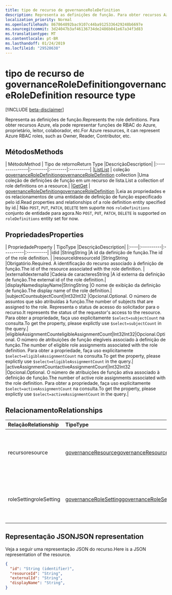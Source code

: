 ```yaml
---
title: tipo de recurso de governanceRoleDefinition
description: Representa as definições de função. Para obter recursos Azure, ela pode representar funções de RBAC do Azure, proprietário, leitor, colaborador, etc.
localization_priority: Normal
ms.openlocfilehash: 867864892bac9107c44ba9125336429248b6697e
ms.sourcegitcommit: 3d24047b3af46136734de2486b041e67a34f3d83
ms.translationtype: MT
ms.contentlocale: pt-BR
ms.lasthandoff: 01/24/2019
ms.locfileid: "29528638"
---
```

# <a name="governanceroledefinition-resource-type"></a><span data-ttu-id="14d58-104">tipo de recurso de governanceRoleDefinition</span><span class="sxs-lookup"><span data-stu-id="14d58-104">governanceRoleDefinition resource type</span></span>

[!INCLUDE [beta-disclaimer](../../includes/beta-disclaimer.md)]


<span data-ttu-id="14d58-105">Representa as definições de função.</span><span class="sxs-lookup"><span data-stu-id="14d58-105">Represents the role definitions.</span></span> <span data-ttu-id="14d58-106">Para obter recursos Azure, ela pode representar funções de RBAC do Azure, proprietário, leitor, colaborador, etc.</span><span class="sxs-lookup"><span data-stu-id="14d58-106">For Azure resources, it can represent Azure RBAC roles, such as Owner, Reader, Contributor, etc.</span></span>


## <a name="methods"></a><span data-ttu-id="14d58-107">Métodos</span><span class="sxs-lookup"><span data-stu-id="14d58-107">Methods</span></span>

| <span data-ttu-id="14d58-108">Método</span><span class="sxs-lookup"><span data-stu-id="14d58-108">Method</span></span>          | <span data-ttu-id="14d58-109">Tipo de retorno</span><span class="sxs-lookup"><span data-stu-id="14d58-109">Return Type</span></span> |<span data-ttu-id="14d58-110">Descrição</span><span class="sxs-lookup"><span data-stu-id="14d58-110">Description</span></span>|
|:---------------|:--------|:--------|:----------|
|[<span data-ttu-id="14d58-111">List</span><span class="sxs-lookup"><span data-stu-id="14d58-111">List</span></span>](../api/governanceroledefinition-list.md) | <span data-ttu-id="14d58-112">coleção [governanceRoleDefinition](../resources/governanceroledefinition.md)</span><span class="sxs-lookup"><span data-stu-id="14d58-112">[governanceRoleDefinition](../resources/governanceroledefinition.md) collection</span></span> |<span data-ttu-id="14d58-113">Uma coleção de definições de função em um recurso de lista.</span><span class="sxs-lookup"><span data-stu-id="14d58-113">List a collection of role definitions on a resource.</span></span>|
|[<span data-ttu-id="14d58-114">Get</span><span class="sxs-lookup"><span data-stu-id="14d58-114">Get</span></span>](../api/governanceroledefinition-get.md) | [<span data-ttu-id="14d58-115">governanceRoleDefinition</span><span class="sxs-lookup"><span data-stu-id="14d58-115">governanceRoleDefinition</span></span>](../resources/governanceroledefinition.md) |<span data-ttu-id="14d58-116">Leia as propriedades e os relacionamentos de uma entidade de definição de função especificado pelo id.</span><span class="sxs-lookup"><span data-stu-id="14d58-116">Read properties and relationships of a role definition entity specified by id.</span></span>|
<span data-ttu-id="14d58-117">Não `POST`, `PUT`, `PATCH`, `DELETE` tem suporte nos `roleDefinitions` conjunto de entidade para agora.</span><span class="sxs-lookup"><span data-stu-id="14d58-117">No `POST`, `PUT`, `PATCH`, `DELETE` is supported on `roleDefinitions` entity set for now.</span></span>
## <a name="properties"></a><span data-ttu-id="14d58-118">Propriedades</span><span class="sxs-lookup"><span data-stu-id="14d58-118">Properties</span></span>
| <span data-ttu-id="14d58-119">Propriedade</span><span class="sxs-lookup"><span data-stu-id="14d58-119">Property</span></span>  | <span data-ttu-id="14d58-120">Tipo</span><span class="sxs-lookup"><span data-stu-id="14d58-120">Type</span></span>      |<span data-ttu-id="14d58-121">Descrição</span><span class="sxs-lookup"><span data-stu-id="14d58-121">Description</span></span>|
|:----|:----------|:----------|:----------|
|<span data-ttu-id="14d58-122">id</span><span class="sxs-lookup"><span data-stu-id="14d58-122">id</span></span>         |<span data-ttu-id="14d58-123">String</span><span class="sxs-lookup"><span data-stu-id="14d58-123">String</span></span>     |<span data-ttu-id="14d58-124">A id da definição de função.</span><span class="sxs-lookup"><span data-stu-id="14d58-124">The id of the role definition.</span></span> |
|<span data-ttu-id="14d58-125">resourceId</span><span class="sxs-lookup"><span data-stu-id="14d58-125">resourceId</span></span> |<span data-ttu-id="14d58-126">String</span><span class="sxs-lookup"><span data-stu-id="14d58-126">String</span></span>     |<span data-ttu-id="14d58-127">Obrigatório.</span><span class="sxs-lookup"><span data-stu-id="14d58-127">Required.</span></span> <span data-ttu-id="14d58-128">A identificação do recurso associado à definição de função.</span><span class="sxs-lookup"><span data-stu-id="14d58-128">The id of the resource associated with the role definition.</span></span> |
|<span data-ttu-id="14d58-129">externalId</span><span class="sxs-lookup"><span data-stu-id="14d58-129">externalId</span></span>   |<span data-ttu-id="14d58-130">Cadeia de caracteres</span><span class="sxs-lookup"><span data-stu-id="14d58-130">String</span></span>     |<span data-ttu-id="14d58-131">A id externa da definição de função.</span><span class="sxs-lookup"><span data-stu-id="14d58-131">The external id of the role definition.</span></span>|
|<span data-ttu-id="14d58-132">displayName</span><span class="sxs-lookup"><span data-stu-id="14d58-132">displayName</span></span>|<span data-ttu-id="14d58-133">String</span><span class="sxs-lookup"><span data-stu-id="14d58-133">String</span></span>     |<span data-ttu-id="14d58-134">O nome de exibição da definição de função.</span><span class="sxs-lookup"><span data-stu-id="14d58-134">The display name of the role definition.</span></span>|
|<span data-ttu-id="14d58-135">subjectCount</span><span class="sxs-lookup"><span data-stu-id="14d58-135">subjectCount</span></span>|<span data-ttu-id="14d58-136">Int32</span><span class="sxs-lookup"><span data-stu-id="14d58-136">Int32</span></span>     |<span data-ttu-id="14d58-137">Opcional.</span><span class="sxs-lookup"><span data-stu-id="14d58-137">Optional.</span></span> <span data-ttu-id="14d58-138">O número de assuntos que são atribuídas à função.</span><span class="sxs-lookup"><span data-stu-id="14d58-138">The number of subjects that are assigned to the role.</span></span> <span data-ttu-id="14d58-139">Representa o status de acesso do solicitador para o recurso.</span><span class="sxs-lookup"><span data-stu-id="14d58-139">It represents the status of the requestor's access to the resource.</span></span> <span data-ttu-id="14d58-140">Para obter a propriedade, faça uso explicitamente `$select=subjectCount` na consulta.</span><span class="sxs-lookup"><span data-stu-id="14d58-140">To get the property, please explictly use `$select=subjectCount` in the query.</span></span>|
|<span data-ttu-id="14d58-141">eligibleAssignmentCount</span><span class="sxs-lookup"><span data-stu-id="14d58-141">eligibleAssignmentCount</span></span>|<span data-ttu-id="14d58-142">Int32</span><span class="sxs-lookup"><span data-stu-id="14d58-142">Int32</span></span>|<span data-ttu-id="14d58-143">Opcional.</span><span class="sxs-lookup"><span data-stu-id="14d58-143">Optional.</span></span> <span data-ttu-id="14d58-144">O número de atribuições de função elegíveis associado à definição de função.</span><span class="sxs-lookup"><span data-stu-id="14d58-144">The number of eligible role assignments associated with the role definition.</span></span> <span data-ttu-id="14d58-145">Para obter a propriedade, faça uso explicitamente `$select=eligibleAssignmentCount` na consulta.</span><span class="sxs-lookup"><span data-stu-id="14d58-145">To get the property, please explictly use `$select=eligibleAssignmentCount` in the query.</span></span>|
|<span data-ttu-id="14d58-146">activeAssignmentCount</span><span class="sxs-lookup"><span data-stu-id="14d58-146">activeAssignmentCount</span></span>|<span data-ttu-id="14d58-147">Int32</span><span class="sxs-lookup"><span data-stu-id="14d58-147">Int32</span></span>    |<span data-ttu-id="14d58-148">Opcional.</span><span class="sxs-lookup"><span data-stu-id="14d58-148">Optional.</span></span> <span data-ttu-id="14d58-149">O número de atribuições de função ativa associado à definição de função.</span><span class="sxs-lookup"><span data-stu-id="14d58-149">The number of active role assignments associated with the role definition.</span></span>  <span data-ttu-id="14d58-150">Para obter a propriedade, faça uso explicitamente `$select=activeAssignmentCount` na consulta.</span><span class="sxs-lookup"><span data-stu-id="14d58-150">To get the property, please explictly use `$select=activeAssignmentCount` in the query.</span></span>|


## <a name="relationships"></a><span data-ttu-id="14d58-151">Relacionamento</span><span class="sxs-lookup"><span data-stu-id="14d58-151">Relationships</span></span>
| <span data-ttu-id="14d58-152">Relação</span><span class="sxs-lookup"><span data-stu-id="14d58-152">Relationship</span></span> | <span data-ttu-id="14d58-153">Tipo</span><span class="sxs-lookup"><span data-stu-id="14d58-153">Type</span></span>   |<span data-ttu-id="14d58-154">Descrição</span><span class="sxs-lookup"><span data-stu-id="14d58-154">Description</span></span>|
|:---------------|:--------|:----------|
|<span data-ttu-id="14d58-155">recurso</span><span class="sxs-lookup"><span data-stu-id="14d58-155">resource</span></span>|[<span data-ttu-id="14d58-156">governanceResource</span><span class="sxs-lookup"><span data-stu-id="14d58-156">governanceResource</span></span>](../resources/governanceresource.md)|<span data-ttu-id="14d58-157">Somente leitura.</span><span class="sxs-lookup"><span data-stu-id="14d58-157">Read-only.</span></span> <span data-ttu-id="14d58-158">O recurso associado para a definição de função.</span><span class="sxs-lookup"><span data-stu-id="14d58-158">The associated resource for the role definition.</span></span>|
|<span data-ttu-id="14d58-159">roleSetting</span><span class="sxs-lookup"><span data-stu-id="14d58-159">roleSetting</span></span>|[<span data-ttu-id="14d58-160">governanceRoleSetting</span><span class="sxs-lookup"><span data-stu-id="14d58-160">governanceRoleSetting</span></span>](../resources/governancerolesetting.md)|<span data-ttu-id="14d58-161">A configuração da função associada para a definição de função.</span><span class="sxs-lookup"><span data-stu-id="14d58-161">The associated role setting for the role definition.</span></span>|

## <a name="json-representation"></a><span data-ttu-id="14d58-162">Representação JSON</span><span class="sxs-lookup"><span data-stu-id="14d58-162">JSON representation</span></span>

<span data-ttu-id="14d58-163">Veja a seguir uma representação JSON do recurso.</span><span class="sxs-lookup"><span data-stu-id="14d58-163">Here is a JSON representation of the resource.</span></span>

<!-- {
  "blockType": "resource",
  "optionalProperties": [

  ],
  "@odata.type": "microsoft.graph.governanceRoleDefinition"
}-->

```json
{
  "id": "String (identifier)",
  "resourceId": "String",
  "externalId": "String",
  "displayName": "String",
}

```

<!-- uuid: 8fcb5dbc-d5aa-4681-8e31-b001d5168d79
2015-10-25 14:57:30 UTC -->
<!--
{
  "type": "#page.annotation",
  "description": "governanceRoleDefinition",
  "keywords": "",
  "section": "documentation",
  "tocPath": "",
  "suppressions": [
    "Error: /api-reference/beta/resources/governanceroledefinition.md:\r\n      Exception processing links.\r\n    System.ArgumentException: Link Definition was null. Link text: !INCLUDE [beta-disclaimer](../../includes/beta-disclaimer.md)\r\n      at ApiDoctor.Validation.DocFile.get_LinkDestinations()\r\n      at ApiDoctor.Validation.DocSet.ValidateLinks(Boolean includeWarnings, String[] relativePathForFiles, IssueLogger issues, Boolean requireFilenameCaseMatch, Boolean printOrphanedFiles)"
  ]
}
-->
